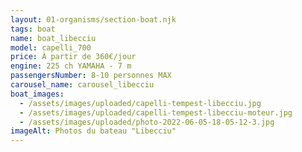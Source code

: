```yaml
---
layout: 01-organisms/section-boat.njk
tags: boat
name: boat_libecciu
model: capelli_700
price: À partir de 360€/jour
engine: 225 ch YAMAHA - 7 m
passengersNumber: 8-10 personnes MAX
carousel_name: carousel_libecciu
boat_images:
  - /assets/images/uploaded/capelli-tempest-libecciu.jpg
  - /assets/images/uploaded/capelli-tempest-libecciu-moteur.jpg
  - /assets/images/uploaded/photo-2022-06-05-18-05-12-3.jpg
imageAlt: Photos du bateau "Libecciu"
---
```

